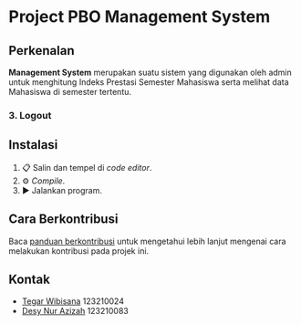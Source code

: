 # Project PBO Management System
## Perkenalan

**Management System** merupakan suatu sistem yang digunakan oleh admin untuk menghitung Indeks Prestasi Semester Mahasiswa serta melihat data Mahasiswa di semester tertentu.

### 3. Logout

## Instalasi

1. 📋 Salin dan tempel di _code editor_.
2. ⚙ _Compile_.
3. ▶ Jalankan program.

## Cara Berkontribusi

Baca [panduan berkontribusi](CONTRIBUTING.md) untuk mengetahui lebih lanjut mengenai cara melakukan kontribusi pada projek ini.

## Kontak

- [Tegar Wibisana](github.com/ybgara) 123210024
- [Desy Nur Azizah](github.com/desyna) 123210083
